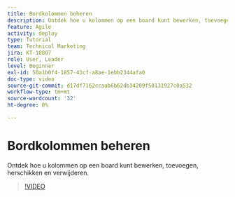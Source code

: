 ```yaml
---
title: Bordkolommen beheren
description: Ontdek hoe u kolommen op een board kunt bewerken, toevoegen, herschikken en verwijderen.
feature: Agile
activity: deploy
type: Tutorial
team: Technical Marketing
jira: KT-10807
role: User, Leader
level: Beginner
exl-id: 50a1b0f4-1857-43cf-a8ae-1ebb2344afa0
doc-type: video
source-git-commit: d17df7162ccaab6b62db34209f50131927c0a532
workflow-type: tm+mt
source-wordcount: '32'
ht-degree: 0%

---
```


# Bordkolommen beheren

Ontdek hoe u kolommen op een board kunt bewerken, toevoegen, herschikken en verwijderen.

>[!VIDEO](https://video.tv.adobe.com/v/346570/?quality=12&learn=on&enablevpops)
